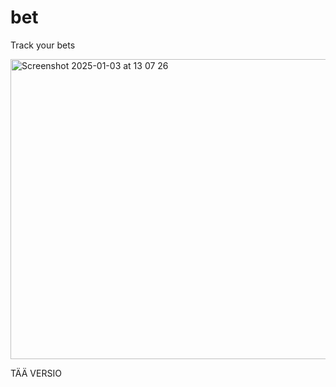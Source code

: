# bet

Track your bets

<img width="1412" alt="Screenshot 2025-01-03 at 13 07 26" src="https://github.com/user-attachments/assets/39580df0-124e-411f-8755-99c534a776a4" width='640' height='480' />

TÄÄ VERSIO

